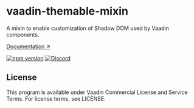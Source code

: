 # vaadin-themable-mixin

A mixin to enable customization of Shadow DOM used by Vaadin components.

[Documentation ↗](https://vaadin.com/docs/latest/ds/customization/styling-components)

[![npm version](https://badgen.net/npm/v/@vaadin/vaadin-themable-mixin)](https://www.npmjs.com/package/@vaadin/vaadin-themable-mixin)
[![Discord](https://img.shields.io/discord/732335336448852018?label=discord)](https://discord.gg/PHmkCKC)

## License

This program is available under Vaadin Commercial License and Service Terms. For license terms, see LICENSE.
